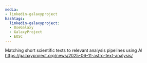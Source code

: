 ```yaml
---
media:
- linkedin-galaxyproject
hashtags:
  linkedin-galaxyproject:
  - UseGalaxy
  - GalaxyProject
  - EOSC
---
```

Matching short scientific texts to relevant analysis pipelines using AI
https://galaxyproject.org/news/2025-06-11-astro-text-analysis/